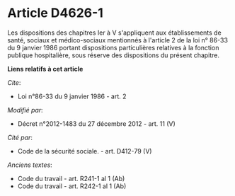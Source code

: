 # Article D4626-1

Les dispositions des chapitres Ier à V s'appliquent aux établissements de santé, sociaux et médico-sociaux mentionnés à
l'article 2 de la loi n° 86-33 du 9 janvier 1986 portant dispositions particulières relatives à la fonction publique
hospitalière, sous réserve des dispositions du présent chapitre.

**Liens relatifs à cet article**

_Cite_:

  - Loi n°86-33 du 9 janvier 1986 - art. 2

_Modifié par_:

  - Décret n°2012-1483 du 27 décembre 2012 - art. 11 (V)

_Cité par_:

  - Code de la sécurité sociale. - art. D412-79 (V)

_Anciens textes_:

  - Code du travail - art. R241-1 al 1 (Ab)
  - Code du travail - art. R242-1 al 1 (Ab)
